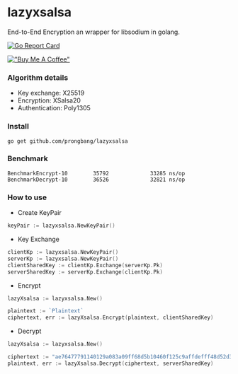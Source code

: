 # lazyxsalsa

End-to-End Encryption an wrapper for libsodium in golang.

[![Go Report Card](https://goreportcard.com/badge/github.com/prongbang/lazyxsalsa)](https://goreportcard.com/report/github.com/prongbang/lazyxsalsa)

[!["Buy Me A Coffee"](https://www.buymeacoffee.com/assets/img/custom_images/orange_img.png)](https://www.buymeacoffee.com/prongbang)

### Algorithm details

- Key exchange: X25519
- Encryption: XSalsa20
- Authentication: Poly1305

### Install

```
go get github.com/prongbang/lazyxsalsa
```

### Benchmark

```shell
BenchmarkEncrypt-10        35792             33285 ns/op
BenchmarkDecrypt-10        36526             32821 ns/op
```

### How to use

- Create KeyPair

```go
keyPair := lazyxsalsa.NewKeyPair()
```

- Key Exchange

```go
clientKp := lazyxsalsa.NewKeyPair()
serverKp := lazyxsalsa.NewKeyPair()
clientSharedKey := clientKp.Exchange(serverKp.Pk)
serverSharedKey := serverKp.Exchange(clientKp.Pk)
```

- Encrypt

```go
lazyXsalsa := lazyxsalsa.New()

plaintext := `Plaintext`
ciphertext, err := lazyXsalsa.Encrypt(plaintext, clientSharedKey)
```

- Decrypt

```go
lazyXsalsa := lazyxsalsa.New()

ciphertext := "ae76477791140129a083a09ff68d5b10460f125c9affdefff48d52d30d774a7c3f42f364ea581eb9b114a65cdbf535171a"
plaintext, err := lazyXsalsa.Decrypt(ciphertext, serverSharedKey)
```